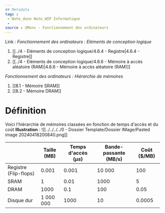 ```yaml
---
## Metadata
tags : 
 - Note_done Note_WIP Informatique
 - 
source : UMons - Fonctionnement des ordinateurs
---
```


Link :
_Fonctionnement des ordinateurs : Eléments de conception logique_
1. [[../4 - Eléments de conception logique/4.6.4 - Registre|4.6.4 - Registre]]
2. [[../4 - Eléments de conception logique/4.6.6 - Mémoire à accès aléatoire (RAM)|4.6.6 - Mémoire à accès aléatoire (RAM)]]

_Fonctionnement des ordinateurs : Hiérarchie de mémoires_
1. [[8.1 - Mémoire SRAM]]
2. [[8.2 - Mémoire DRAM]]

# Définition
Voici l'hiérarchie de mémoires classées en fonction de temps d'accès et du coût
**Illustration** : ![[../../../../0 - Dossier Template/Dossier IMage/Pasted image 20240418200840.png]]

|                       | Taille (MB) | Temps d'accès ($µs$) | Bande-passante (MB/s) | Coût ($/MB) |
| --------------------- | ----------- | -------------------- | --------------------- | ----------- |
| Registre (Flip-flops) | 0.001       | 0.001                | 10 000                | 100         |
| SRAM                  | 1           | 0.01                 | 1000                  | 5           |
| DRAM                  | 1000        | 0.1                  | 100                   | 0.05        |
| Disque dur            | 1 000 000   | 1000                 | 10                    | 0.0005      |

